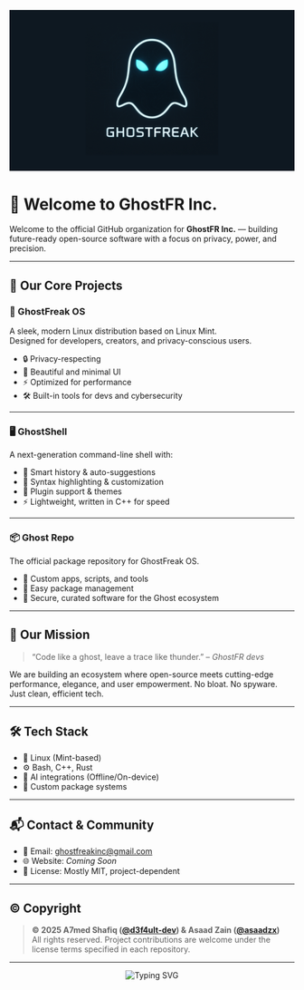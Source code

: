 <!-- Banner -->
<p align="center">
  <img src="https://github.com/GhostFreakOS/GhostFreakOS/blob/main/GhostFR%20banner.png?raw=true" alt="GhostFR Inc. Banner" />
</p>

# 👻 Welcome to GhostFR Inc.

Welcome to the official GitHub organization for **GhostFR Inc.** — building future-ready open-source software with a focus on privacy, power, and precision.

---

## 🧱 Our Core Projects

### 🧠 GhostFreak OS
A sleek, modern Linux distribution based on Linux Mint.  
Designed for developers, creators, and privacy-conscious users.

- 🔒 Privacy-respecting  
- 🎨 Beautiful and minimal UI  
- ⚡ Optimized for performance  
- 🛠️ Built-in tools for devs and cybersecurity  

---

### 🖥️ GhostShell
A next-generation command-line shell with:
- 🔁 Smart history & auto-suggestions  
- 🌈 Syntax highlighting & customization  
- 🧩 Plugin support & themes  
- ⚡ Lightweight, written in C++ for speed  

---

### 📦 Ghost Repo
The official package repository for GhostFreak OS.

- 🧪 Custom apps, scripts, and tools  
- 🔄 Easy package management  
- 🎯 Secure, curated software for the Ghost ecosystem  

---

## 🚀 Our Mission

> “Code like a ghost, leave a trace like thunder.” – *GhostFR devs*

We are building an ecosystem where open-source meets cutting-edge performance, elegance, and user empowerment. No bloat. No spyware. Just clean, efficient tech.

---

## 🛠️ Tech Stack

- 🐧 Linux (Mint-based)  
- ⚙️ Bash, C++, Rust  
- 🧠 AI integrations (Offline/On-device)  
- 💾 Custom package systems  

---

## 📬 Contact & Community

- 📧 Email: ghostfreakinc@gmail.com  
- 🌐 Website: *Coming Soon*  
- 📜 License: Mostly MIT, project-dependent  

---

## ©️ Copyright

> **© 2025 A7med Shafiq ([@d3f4ult-dev](https://github.com/d3f4ult-dev)) & Asaad Zain ([@asaadzx](https://github.com/asaadzx))**  
All rights reserved. Project contributions are welcome under the license terms specified in each repository.

---

<p align="center">
  <img src="https://readme-typing-svg.demolab.com?font=Fira+Code&pause=1000&center=true&vCenter=true&width=435&lines=GhostFreak+OS.;GhostShell+Terminal.;Ghost+Repo+for+Power+Users." alt="Typing SVG" />
</p>
